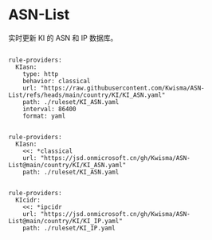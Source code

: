 
# ASN-List

实时更新 KI 的 ASN 和 IP 数据库。

<pre><code class="language-javascript">
rule-providers:
  KIasn:
    type: http
    behavior: classical
    url: "https://raw.githubusercontent.com/Kwisma/ASN-List/refs/heads/main/country/KI/KI_ASN.yaml"
    path: ./ruleset/KI_ASN.yaml
    interval: 86400
    format: yaml
</code></pre>

<pre><code class="language-javascript">
rule-providers:
  KIasn:
    <<: *classical
    url: "https://jsd.onmicrosoft.cn/gh/Kwisma/ASN-List@main/country/KI/KI_ASN.yaml"
    path: ./ruleset/KI_ASN.yaml
</code></pre>

<pre><code class="language-javascript">
rule-providers:
  KIcidr:
    <<: *ipcidr
    url: "https://jsd.onmicrosoft.cn/gh/Kwisma/ASN-List@main/country/KI/KI_IP.yaml"
    path: ./ruleset/KI_IP.yaml
</code></pre>